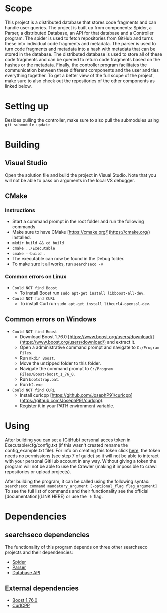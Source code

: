 # Scope
This project is a distributed database that stores code fragments and can handle user queries. The project is built up from components: Spider, a Parser, a distributed Database, an API for that database and a Controller program. The spider is used to fetch repositories from GitHub and turns these into individual code fragments and metadata. The parser is used to turn code fragments and metadata into a hash with metadata that can be stored in the database. The distributed database is used to store all of these code fragments and can be queried to return code fragments based on the hashes or the metadata. Finally, the controller program facilitates the communication between these different components and the user and ties everything together.
To get a better view of the full scope of the project, make sure to also check out the repositories of the other components as linked below.

# Setting up
Besides pulling the controller, make sure to also pull the submodules using `git submodule update`
# Building

## Visual Studio
Open the solution file and build the project in Visual Studio. Note that you will not be able to pass on arguments in the local VS debugger.

## CMake

### Instructions
- Start a command prompt in the root folder and run the following commands
- Make sure to have CMake [https://cmake.org/](https://cmake.org/) installed.
- `mkdir build && cd build`
- `cmake ../Executable`
- `cmake --build .`
- The executable can now be found in the Debug folder.
- To make sure it all works, run `searchseco -v`
### Common errors on Linux
- `Could NOT find Boost` 
   - To install Boost run `sudo apt-get install libboost-all-dev`.
- `Could NOT find CURL` 
   - To install Curl run `sudo apt-get install libcurl4-openssl-dev`.

## Common errors on Windows
- `Could NOT find Boost`
   - Download Boost 1.76.0 [https://www.boost.org/users/download/](https://www.boost.org/users/download/) and extract it. 
   - Open a administrative command prompt and navigate to `C:/Program Files`.
   - Run `mkdir Boost`.
   - Move the unzipped folder to this folder.
   - Navigate the command prompt to `C:/Program Files/Boost/boost_1_76_0`.
   - Run `bootstrap.bat`.
   - Run `b2.exe`
- `Could NOT find CURL`
   - Install curlcpp [https://github.com/JosephP91/curlcpp](https://github.com/JosephP91/curlcpp).
   - Register it in your PATH environment variable.

# Using
After building you can set a (GitHub) personal acces token in Executable/cfg/config.txt (if this wasn't created rename the config_example.txt file). For info on creating this token click [here](https://docs.github.com/en/github/authenticating-to-github/keeping-your-account-and-data-secure/creating-a-personal-access-token), the token needs no permissions (see step 7 of guide) so it will not be able to interact with your personal GitHub account in any way. Without giving a token the program will not be able to use the Crawler (making it impossible to crawl repositories or upload projects).

After building the program, it can be called using the following syntax:  
`searchseco command mandatory_argument [-optional_flag flag_argument]`  
To see the full list of commands and their functionality see the official [documentation](LINK HERE) or use the `-h` flag.

# Dependencies

## searchseco dependencies
The functionality of this program depends on three other searchseco projects and their dependencies:
- [Spider](https://git.science.uu.nl/searchseco/spider)
- [Parser](https://git.science.uu.nl/searchseco/parser)
- [Database API](https://git.science.uu.nl/searchseco/database-api)

## External dependencies
- [Boost 1.76.0](https://www.boost.org/users/download/)
- [CurlCPP](https://github.com/JosephP91/curlcpp)
